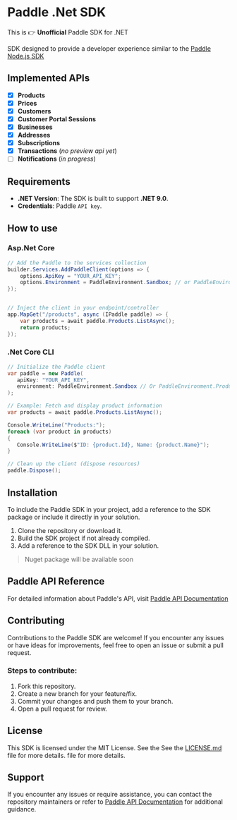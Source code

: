 # Paddle .Net SDK

This is 👉 **Unofficial** Paddle SDK for .NET

SDK designed to provide a developer experience similar to
the [Paddle Node.js SDK](https://github.com/PaddleHQ/paddle-node-sdk)

## Implemented APIs

- [x] **Products**
- [x] **Prices**
- [x] **Customers**
- [x] **Customer Portal Sessions**
- [x] **Businesses**
- [x] **Addresses**
- [x] **Subscriptions**
- [x] **Transactions** (*no preview api yet*)
- [ ] **Notifications** (*in progress*)

## Requirements

- **.NET Version**: The SDK is built to support **.NET 9.0**.
- **Credentials**: Paddle `API key`.

## How to use

### Asp.Net Core

```csharp
// Add the Paddle to the services collection
builder.Services.AddPaddleClient(options => {
    options.ApiKey = "YOUR_API_KEY";
    options.Environment = PaddleEnvironment.Sandbox; // or PaddleEnvironment.Production
});


// Inject the client in your endpoint/controller
app.MapGet("/products", async (IPaddle paddle) => {
    var products = await paddle.Products.ListAsync();
    return products;
});
```

### .Net Core CLI

```csharp
// Initialize the Paddle client
var paddle = new Paddle(
   apiKey: "YOUR_API_KEY",
   environment: PaddleEnvironment.Sandbox // Or PaddleEnvironment.Production
);

// Example: Fetch and display product information
var products = await paddle.Products.ListAsync();

Console.WriteLine("Products:");
foreach (var product in products)
{
   Console.WriteLine($"ID: {product.Id}, Name: {product.Name}");
}

// Clean up the client (dispose resources)
paddle.Dispose();
```

## Installation

To include the Paddle SDK in your project, add a reference to the SDK package or include it directly in your solution.

1. Clone the repository or download it.
2. Build the SDK project if not already compiled.
3. Add a reference to the SDK DLL in your solution.

> Nuget package will be available soon

## Paddle API Reference

For detailed information about Paddle's API,
visit [Paddle API Documentation](https://developer.paddle.com/api-reference/overview)

## Contributing

Contributions to the Paddle SDK are welcome! If you encounter any issues or have ideas for improvements, feel free to
open an issue or submit a pull request.

### Steps to contribute:

1. Fork this repository.
2. Create a new branch for your feature/fix.
3. Commit your changes and push them to your branch.
4. Open a pull request for review.

## License

This SDK is licensed under the MIT License. See the See the [LICENSE.md](LICENSE.md) file for more details. file for
more details.

## Support

If you encounter any issues or require assistance, you can contact the repository maintainers or refer
to [Paddle API Documentation](https://developer.paddle.com/api-reference/overview) for additional guidance.